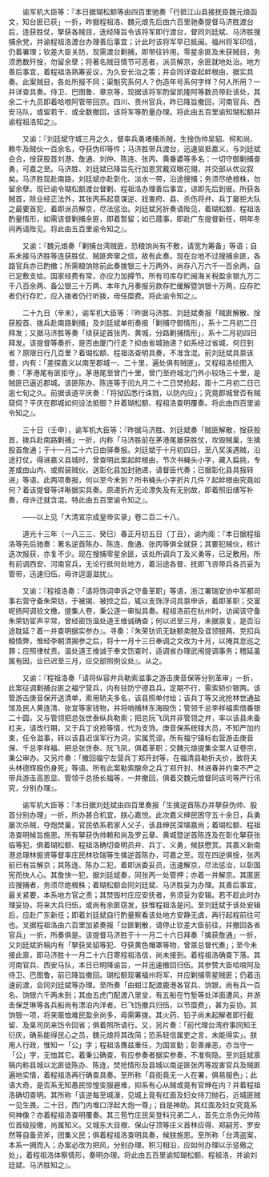 <!-- { "loadSidebar": true } -->
　　谕军机大臣等：『本日据瑚松额等由四百里驰奏「行抵江山县接抚臣魏元烺函文，知台匪已获」一折，昨据程祖洛、魏元烺先后由六百里驰奏提督马济胜渡台后，连获胜仗，拏获各贼目，迭经降旨令该将军即行渡台，督同刘廷斌、马济胜搜捕余党，并谕程祖洛渡台办理善后事宜；计此时该将军早已抵闽。福州将军印信，仍着署理；钦差大臣关防，现需渡台剿捕，即带往钤用。零星余匪及未获贼目，务须悉数歼捦，勿留余孽；将著名贼目情节可恶者，派员解京，余匪就地处治。地方善后事宜，着程祖洛熟筹妥议，为久安长治之策；并会同详查起衅根由，据实具奏。此案贼目，各处所报不同；渠魁究系何人？伪造年号系何字样？何人所用？一并详查具奏。侍卫、巴图鲁、章京等，现据该将军酌留凯隆阿等数员带赴该处，其余二十九员即着哈哴阿管带回京。四川、贵州官兵，昨已降旨撤回，河南官兵、西安马队，或留若干、或全数撤回，该将军等酌量办理。将此由五百里谕知瑚松额并谕程祖洛知之』。

　　又谕：『刘廷斌守城三月之久，督率兵勇堵捕杀贼，生捦伪帅吴貂、柯和尚、赖牛及贼伙一百余名，夺获伪印等件；马济胜带兵渡台，迅速驱抵嘉义，与刘廷斌会合，捦获股首刘港、詹通、刘仲、陈连、张丙、黄番婆等多名：一切守御剿捕奋勇，可嘉之至。马济胜、刘廷斌已降旨先行加恩赏戴双眼花翎，并交部从优议叙矣。马济胜现赴南路，刘廷斌亦赴彰化、淡水一带，沿途搜捕；务须尽绝根株，勿留余孽。现已谕令瑚松额渡台督剿、程祖洛办理善后事宜，谅即先后到彼。所获各贼首，除业经正法外，其张丙系起意谋逆、戕害府、县、杀伤将弁、兵丁屡拒大队之最要首犯，着即派员解京，尽法惩治。刘廷斌另折奏请陛见，着瑚松额、程祖洛酌量情形，如需该督剿捕余匪，即着暂留；如已蒇事，即赴广东提督新任，明年冬间再请陛见。将此由五百里谕令知之』。

　　又谕：『魏元烺奏「剿捕台湾贼匪，恐粮饷尚有不敷，请宽为筹备」等语；自系未接马济胜等连获胜仗、贼匪奔窜之信，故有此奏。现在台地不过搜捕余匪，各路官兵亦已酌撤；所需粮饷除前此奏拨银三十万两外，尚存八万六千一百余两，自已足敷支给。国家经费有常，亦应力加撙节。所有司库存贮闽海关税盈余银九万二千八百余两、备公银三十万两、本年九月奏报另款存贮缓解暨饷银十万两，应存贮者仍行存贮，应入拨者仍行听拨，毋任糜费。将此谕令知之』。

　　二十九日（辛末），谕军机大臣等：『昨据马济胜、刘廷斌奏报「贼匪解散、捦获股首、拨兵赴南路剿捕」及刘廷斌单衔奏报「剿捕守御情形」，系十二月初二日拜发；又据马济胜等奏「续获逆首张丙、黄城，分路剿捕情形」，系十二月初四日拜发。该提督等奏折，是否由厦门行走？抑由省城驰递？如系经过省城，何日到省？原限日行几百里？着瑚松额、程祖洛查明具奏，不准含混。前刘廷斌具禀该督，内有：「差探嘉义以南至郡城一、二十里，遍处俱有贼匪」。又程祖洛绘图入奏：「茅港尾有匪拒守」。茅港尾至曾门十里，曾门至府城北门外小较场三十里，是贼匪已逼近郡城。该匪陈办、陈连等于闰九月二十二日焚抢起，距十二月初二日已逾七旬之久。前据该道平庆奏：「将狱囚悉行诛戮，以防内应」；究竟郡城曾否有贼窥伺？平庆在郡城如何设法抵御？并着瑚松额、程祖洛查明覆奏。将此由四百里谕令知之』。

　　三十日（壬申），谕军机大臣等：『昨据马济胜、刘廷斌奏「贼匪解散，捦获股首，拨兵赴南路剿捕」一折，内称「马济胜前在茅港尾屡获胜仗，攻毁贼巢，生擒股首詹通；于十一月二十六日由驿奏报。刘廷斌于十月初四日，至八奖溪遇贼，沿途打仗，得进嘉义县城时，曾查明此案起衅根由，节次书蝇头小字，藏入扁挑，专差或由山内、或假装贼伙，送彰化县加封驰递，请督臣代奏；已据彰化县具报转进」等语。此两项奏报，何以至今未到？所书蝇头小字折片几件？起衅根由究竟如何？着该提督等详晰据实具奏。原递折片无论漂失及有无别故，即着照旧缮写补奏，毋许迁就含混。特此由五百里谕令知之』。

　　——以上见「大清宣宗成皇帝实录」卷二百二十八。

　　道光十三年（一八三三、癸巳）春正月初五日（丁丑），谕内阁：『本日据程祖洛等先后驰奏：著名逆首陈办、陈连、詹通、张丙等俱全就获；其要犯贼伙，核计迭次报获，亦复不少。现在搜捕零星余匪，该处所调兵丁及义勇等，已足敷用。所有前调西安、河南官兵，无论行抵何处地方，着沿途各督、抚即飞咨带兵各员妥为管带，迅速归伍，毋许逗遛滋扰』。

　　又谕：『程祖洛奏：「请将饰词申诉之守备革职」等语，浙江署瑞安协中军都司事右营守备朱荣钫，于被揭、被控之后，辄以支饰浮词具禀申诉，着即革职；交富呢扬阿调验文檄，提集人卷，秉公逐一审拟具奏。程祖洛前在杭州时，访闻该守备朱荣钫宦声平常，曾经密饬温处道王维诚确查；何以迟至三月，未据禀复，是否沿途耽延？着一并查明据实参办』。寻奏：『朱荣钫讯无缺额卖脱及诓领银两、克扣兵粮情弊，惟经李朝清揭参之后，将十一月十三日奉调之文改为十月，以掩其怠巡之罪；应照律杖责。温处道王维诚于奉文饬查时，适调省办理武闱提调事务；稽延虽属有因，业已迟至三月，应交部照例议处』。从之。

　　又谕：『程祖洛奏「请将纵容弁兵勒索滋事之游击庚音保等分别革审」一折，此案征调剿捕台匪之福宁营兵，内有驻防宁德县兵，定期不行，需索轿价银两。该管游击庚音保开送清单，索用轿夫多名，该县照单付给；该兵丁等又讹抢林世通盐馆及民人黄连清、张宜等家钱物，并将哨捕林东海殴伤；管领千总李祥福索借番银二十圆，又与管领把总张世泰纵兵勒索；把总阮飞凤并非管领之弁，率以该县未备杠夫，请改行期，又于兵丁讹抢等情，代为支饰。庚音保系统辖大员，不知严加约束，任令滋事，转以该县迟误军行为词，实属荒谬。所有福宁镇标右营游击庚音保、千总李祥福、把总张世泰、阮飞凤，俱着革职；交魏元烺提集全案人证卷宗，秉公审办。又另片奏：「撤回福宁左营兵丁郑开封等，在福清县勒折夫价，致将夫头林德辉殴伤身死」等语。所有此案勒索酿命之兵丁郑开封、林进春并约束不严之带兵游击高恩显、管领千总扬长福等，一并撤回，俱着交魏元烺督同该司等严行讯究，分别办理』。 

　　谕军机大臣等：『本日据刘廷斌由四百里奏报「生擒逆首陈办并拏获伪帅、股首分别办理」一折，所办甚合机宜，朕心嘉悦。此次嘉义绅民困守五十余日，兵勇屡次杀贼，夺炮焚巢，官民依系若家人父子，该县绅民深堪嘉尚；着瑚松额、程祖洛查明候旨施恩。所有拏获伪帅赖和尚及罗云章、黄城暨逆首陈连及在彰化拏获张临等犯，俱着瑚松额、程祖洛确切查明员弁、兵丁、义勇，候朕懋赏。其嘉义新南港总理林振贤等督率庄民林钦瑞等生擒逆首陈办，可嘉之至。现在四逆俱捦，张丙前已有旨解京；其陈连、陈办二犯，着即派委妥员，迅速解京，尽法惩治，以彰国宪而快人心。其詹快一犯，据刘廷斌奏，同张丙一处管押；亦着一并解京。其匿匪应搜捕者，务须尽绝根株；着瑚松额会同刘廷斌、马济胜妥为办理。其善后事宜，最关紧要，本系地方官之责；其焚毁村庄应安抚者，务须妥为安辑。若不趁此时办理妥协，将来大兵归伍，或尚有余匪窃发，朕惟程祖洛是问。至刘廷斌于该处安辑后，应赴广东新任；即着刘廷斌自行酌量察看该处地方安静无虞，再行起程前往可也。叉据程祖洛由六百里加紧奏报「台匪剿散，请停止钦差大臣前往，并撤回各省官兵」一折，所奏俱是。该提督马济胜于十一月二十六日拜奏「擒获詹通」一折，又刘廷斌折稿内有「拏获吴貂等犯、夺获黄色帽罩等物，曾禀总督代奏」；至今未接此禀，即马济胜十一月二十六日寄程祖洛信，尚未接到。着程祖洛确查下落。其河南官兵、西安马队，本日已明降谕旨，一并迅速撤回归伍。其参赞大臣哈哴阿及侍卫、巴图鲁，前已降旨撤回。瑚松额现署福州将军，并应剿捕零星贼匪；仍着迅速前渡，会同刘廷斌等办理。至所奏「由蚶江配渡鹿港各官兵、饷银，尚有兵一百名、饷银六千两未到；其由五虎门配渡八里坌，有五船在竹堑等处洋面遭风，并游击保芝琳等各兵船尚有漂泊内洋者。已飞饬撤兵归伍，以节糜费」，甚为妥协。其饷银一项，将来赈恤难民盈余尚多，毋需筹拨。其火药、铅子尚未起解者即行截留、及臬司凤来饬令回省；俱着照所请行。又，另片奏：「前代理台湾府事同知王衍庆，确系能得民心之员，魏元烺将其改简；恐系轻信属吏之言，未能得实」。朕用人行政，惟知一「公」字；程祖洛膺兹重任，为国宣勤；彰善瘅恶，亦当守一「公」字，无恤其它。着秉公确查，有应参奏者据实参奏，不准徇隐。至刘廷斌禀稿内称县城以北匪徒陈办、陈连，焚抢情形及县城以南逆匪张丙等戕害官兵及贼匪遍地实情，着程祖洛再行确查具奏。至所称「县衙竟无一人在署，俱易服色」；此语大奇。是否系无知愚民惊惶变服避难，抑系有心从贼或竟有官绅在内？并着程祖洛确切查明。其所称「该逆每至城濠，见城上竟有红面及妇女持刀抛石，近城匪贼一见生畏。二十日，西门内堆口浮起大炮一尊」；自是神助。其红面及妇女究竟系何神像？亦着程祖洛查明覆奏。其三苞竹庄民吴登科兄弟二人，首先立杀伪元帅陈位首级投缴，尚属知义。又城东大目根、保山仔顶等庄义首林应得、郑嗣芳、罗安然等自备资斧，团集义民；俱着程祖洛查明具奏，候朕施恩。至所称「台湾盗案，本系一拥而入；办案必改为把风，分别办理。积习相沿，应如何办理以示惩儆之处」，着程祖洛体察情形，奏明办理。将此由五百里谕知瑚松额、程祖洛，并谕刘廷斌、马济胜知之』。

